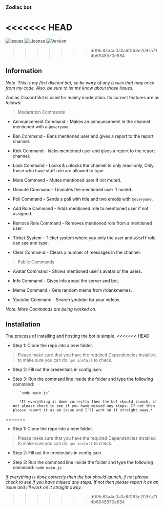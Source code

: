 ### Zodiac bot
<<<<<<< HEAD
=======
![Issues](https://img.shields.io/github/issues/Nukestye/Zodiac?style=for-the-badge&logo=appveyor)
![License](https://img.shields.io/github/license/Nukestye/Zodiac?style=for-the-badge&logo=appveyor)
![Version](https://img.shields.io/github/v/release/Nukestye/Zodiac?style=for-the-badge)
>>>>>>> d0f9c83a4c0a0a6f063e2097a714b6948570e884
## Information
*Note: This is my first discord bot, so be wary of any issues that may arise from my code. Also, be sure to let me know about those issues.*

Zodiac Discord Bot is used for mainly moderation. Its current features are as follows:
> Moderation Commands

* Announcement Command - Makes an announcement in the channel mentioned with a `@everyone`.
      
* Ban Command - Bans mentioned user and gives a report to the report channel.

* Kick Command - kicks mentioned user and gives a report to the report channel.

* Lock Command - Locks & unlocks the channel to only read-only, Only those who have staff role are allowed to type.

* Mute Command - Mutes mentioned user if not muted.

* Unmute Command - Unmutes the mentioned user if muted.

* Poll Command - Sends a poll with title and two emojis with `@everyone`.

* Add Role Command - Adds mentioned role to mentioned user if not assigned.

* Remove Role Command - Removes mentioned role from a mentioned user.

* Ticket System - Ticket system where you only the user and `@Staff` role can see and type.

* Clear Command - Clears x number of messages in the channel.

> Public Commands

* Avatar Command - Shows mentioned user's avatar or the users.

* Info Command - Gives info about the server and bot.

* Meme Command - Gets random meme from r/dankmemes.

* Youtube Command - Search youtube for your videos.


*Note: More Commands are being worked on.*

## Installation
   The process of installing and hosting the bot is simple.
<<<<<<< HEAD
   
- Step 1:
         Clone the repo into a new folder.

> Please make sure that you have the required Dependencies installed, to make sure you can do `npm install` to check.

   
- Step 2: 
         Fill out the credentials in config.json.

   
- Step 3:
         Run the command line inside the folder and type the following command:

         `node main.js`

         *If everything is done correctly then the bot should launch, if not please check to see if you have missed any steps. If not then please report it as an issue and I'll work on it straight away.*
=======
   
- Step 1:
         Clone the repo into a new folder.

> Please make sure that you have the required Dependencies installed, to make sure you can do `npm install` to check.

   
- Step 2: 
         Fill out the credentials in config.json.

   
- Step 3:
         Run the command line inside the folder and type the following command:
`node main.js`

*If everything is done correctly then the bot should launch, if not please check to see if you have missed any steps. If not then please report it as an issue and I'll work on it straight away.*
>>>>>>> d0f9c83a4c0a0a6f063e2097a714b6948570e884
